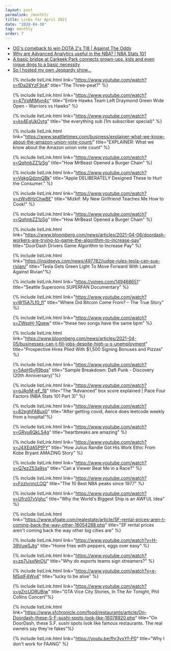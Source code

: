 ```yaml
---
layout: post
permalink: /month7/
title: Links for April 2021
date: "2020-04-30"
tag: monthly
order: 7
---
```

<ul>
  <li><a href="https://www.youtube.com/watch?v=bdgTa9ni4S8">OG's comeback to win DOTA 2's TI8 | Against The Odds</a></li>

  <li><a href="https://www.youtube.com/watch?v=QTq4O2IWanw">Why are Advanced Analytics useful in the NBA? | NBA Stats 101</a></li>

  <li><a href="https://www.seattletimes.com/pacific-nw-magazine/a-basic-bridge-at-carkeek-park-connects-us-to-a-basic-necessity/?utm_medium=social&utm_campaign=owned_echobox_tw_m&utm_source=Twitter#Echobox=1617545024">A basic bridge at Carkeek Park connects grown-ups, kids and even rogue dogs to a basic necessity</a></li>

  <li><a href="https://www.youtube.com/watch?v=DEcg7MKnuuo">So I hosted my own Jeopardy show...</a></li>

  {% include listLink.html link="https://www.youtube.com/watch?v=fDa28YzF3nA" title="The Three-peat?" %}

  {% include listLink.html link="https://www.youtube.com/watch?v=47VpMIMyn4c" title="Entire Hawks Team Left Draymond Green Wide Open - Warriors vs Hawks" %}

  {% include listLink.html link="https://www.youtube.com/watch?v=ks4EgUkOvtg" title="the everything sub (1m subscriber special)" %}

  {% include listLink.html link="https://www.seattletimes.com/business/explainer-what-we-know-about-the-amazon-union-vote-count/" title="EXPLAINER: What we know about the Amazon union vote count" %}

  {% include listLink.html link="https://www.youtube.com/watch?v=QqhnbZZ1zSg" title="How MrBeast Opened a Burger Chain" %}

  {% include listLink.html link="https://www.youtube.com/watch?v=VqkgQdzmQBk" title="Apple DELIBERATELY Designed These to Hurt the Consumer." %}

  {% include listLink.html link="https://www.youtube.com/watch?v=zWv6HzChwBE" title="Mizkif: My New Girlfriend Teaches Me How to Cook!" %}

  {% include listLink.html link="https://www.youtube.com/watch?v=QqhnbZZ1zSg" title="How MrBeast Opened a Burger Chain" %}

  {% include listLink.html link="https://www.bloomberg.com/news/articles/2021-04-06/doordash-workers-are-trying-to-game-the-algorithm-to-increase-pay" title="DoorDash Drivers Game Algorithm to Increase Pay" %}

  {% include listLink.html link="https://insideevs.com/news/497782/judge-rules-tesla-can-sue-rivian/" title="Tesla Gets Green Light To Move Forward With Lawsuit Against Rivian"%}

  {% include listLink.html link="https://vimeo.com/149468651" title="Seattle Supersonis SUPERFAN Documentary" %}

  {% include listLink.html link="https://www.youtube.com/watch?v=W15A7Lf0_fI" title="Where Did Bitcoin Come From? – The True Story" %}

  {% include listLink.html link="https://www.youtube.com/watch?v=ZWspH-1Qxew" title="these two songs have the same bpm" %}

  {% include listLink.html link="https://www.bloomberg.com/news/articles/2021-04-05/businesses-can-t-fill-jobs-despite-high-u-s-unemployment" title="Prospective Hires Plied With $1,500 Signing Bonuses and Pizzas" %}

  {% include listLink.html link="https://www.youtube.com/watch?v=5AqHSvR9bqs" title="Sample Breakdown: Daft Punk - Discovery (20th Anniversary)"%}

  {% include listLink.html link="https://www.youtube.com/watch?v=gJAoM-eF_f8" title="The “Advanced” box score explained | Pace Four Factors (NBA Stats 101 Part 3)" %}

  {% include listLink.html link="https://www.youtube.com/watch?v=82eghFABux0" title="After getting covid, Awice does leetcode weekly from a hospital"%}

  {% include listLink.html link="https://www.youtube.com/watch?v=GRyu6QkLS4g" title="heartbreaks are amazing" %}

  {% include listLink.html link="https://www.youtube.com/watch?v=J4XEdA5PfPY" title="How Julius Randle Got His Work Ethic From Kobe Bryant AMAZING Story" %}

  {% include listLink.html link="https://www.youtube.com/watch?v=Q7ezZ53a9ss" title="Can a Viewer Beat Me in a Race?" %}

  {% include listLink.html link="https://www.youtube.com/watch?v=FzzlvnncLOQ" title="The 10 Best NBA peaks since 1977" %}

  {% include listLink.html link="https://www.youtube.com/watch?v=Ufrz07vVghc" title="Why the World's Biggest Ship is an AWFUL Idea" %}

  {% include listLink.html link="https://www.sfgate.com/realestate/article/SF-rental-prices-aren-t-coming-back-the-way-other-16054288.php" title="SF rental prices aren't coming back the way other big cities are" %}

  {% include listLink.html link="https://www.youtube.com/watch?v=H-39Vuw5Jtg" title="Home fries with peppers, eggs over easy" %}

  {% include listLink.html link="https://www.youtube.com/watch?v=zp7jJsxNnOU" title="Why do esports teams sign streamers?" %}

  {% include listLink.html link="https://www.youtube.com/watch?v=e-MSqIF4Wy4" title="lucky to be alive" %}

  {% include listLink.html link="https://www.youtube.com/watch?v=gZrcUDRUBjw" title="GTA Vice City Stories, In The Air Tonight, Phil Collins Concert"%}

  {% include listLink.html link="https://www.sfchronicle.com/food/restaurants/article/On-Doordash-these-S-F-sushi-spots-look-like-16078920.php" title="On DoorDash, these S.F. sushi spots look like famous restaurants. The real owners say they're fakes"%}

  {% include listLink.html link="https://youtu.be/fhr3yxYf-P0" title="Why I don't work for FAANG" %}
</ul>